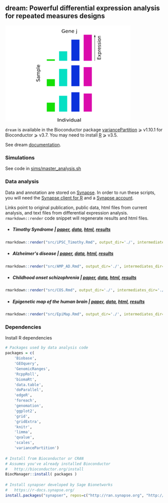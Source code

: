 ## dream: Powerful differential expression analysis for repeated measures designs

<p align="left">
<img src="https://raw.githubusercontent.com/GabrielHoffman/gabrielhoffman.github.io/master/img/dream_icon.png" width="400">
</p>

`dream` is available in the Bioconductor package [variancePartition](http://bioconductor.org/packages/release/bioc/html/variancePartition.html) ⩾ v1.10.1 for Bioconductor ⩾ v3.7.  You may need to install [R](https://www.r-project.org) ⩾ v3.5.

See dream [documentation](http://bioconductor.org/packages/release/bioc/vignettes/variancePartition/inst/doc/dream.html).


### Simulations
See code in [sims/master_analysis.sh](https://github.com/GabrielHoffman/dream_analysis/tree/master/sims/master_analysis.sh)

### Data analysis

Data and annotation are stored on [Synapse](https://www.synapse.org).  In order to run these scripts, you will need the [Synapse client for R](https://r-docs.synapse.org/) and a [Synapse account](https://www.synapse.org/#!RegisterAccount:0).

Links point to original publication, public data, html files from current analysis, and text files from differential expression analysis. `rmarkdown::render` code snippet will regenerate results and html files. 

- ##### Timothy Syndrome | [paper](https://www.nature.com/articles/nm.2576), [data](https://www.ncbi.nlm.nih.gov/geo/query/acc.cgi?acc=GSE25542), [html](https://cdn.rawgit.com/GabrielHoffman/dream_analysis/master/results/iPSC_Timothy.html), [results](https://github.com/GabrielHoffman/dream_analysis/tree/master/results/files/iPSC_Timothy)

```r 
rmarkdown::render("src/iPSC_Timothy.Rmd", output_dir='./', intermediates_dir='./')
```

- ##### Alzheimer's disease | [paper](https://www.nature.com/articles/sdata2018185), [data](https://www.synapse.org/#!Synapse:syn3159438), [html](https://cdn.rawgit.com/GabrielHoffman/dream_analysis/master/results/AMP_AD.html), [results](https://github.com/GabrielHoffman/dream_analysis/tree/master/results/files/AMP_AD)

```r 
rmarkdown::render("src/AMP_AD.Rmd", output_dir='./', intermediates_dir='./')
```

- ##### Childhood onset schizophrenia | [paper](https://www.nature.com/articles/s41467-017-02330-5), [data](www.synapse.org/hiPSC_COS), [html](https://cdn.rawgit.com/GabrielHoffman/dream_analysis/master/results/COS.html), [results](https://github.com/GabrielHoffman/dream_analysis/tree/master/results/files/COS)

```r 
rmarkdown::render("src/COS.Rmd", output_dir='./', intermediates_dir='./')
```


- ##### Epigenetic map of the human brain | [paper](https://www.nature.com/articles/s41593-018-0187-0), [data](https://www.synapse.org/#!Synapse:syn4566010), [html](https://cdn.rawgit.com/GabrielHoffman/dream_analysis/master/results/EpiMap.html), [results](https://github.com/GabrielHoffman/dream_analysis/tree/master/results/files/EpiMap)

```r 
rmarkdown::render("src/EpiMap.Rmd", output_dir='./', intermediates_dir='./')
```


### Dependencies
Install R dependencies
```r
# Packages used by data analysis code
packages = c(
	'Biobase',
	'GEOquery',
	'GenomicRanges',
	'RcppRoll',
	'biomaRt',
	'data.table',
	'doParallel',
	'edgeR',
	'foreach',
	'genomation',
	'ggplot2',
	'grid',
	'gridExtra',
	'knitr',
	'limma',
	'qvalue',
	'scales',
	'variancePartition')

# Install from Bioconductor or CRAN
# Assumes you've already installed Bioconductor 
# 	http://bioconductor.org/install
BiocManager::install( packages )

# Install synapser developed by Sage Bionetworks
# 	https://r-docs.synapse.org/
install.packages("synapser", repos=c("http://ran.synapse.org", "http://cran.fhcrc.org"))
```

<!---
# Install synapser developed by Sage Bionetworks
# 	https://github.com/Sage-Bionetworks/synapser
install.packages("synapser", repos=c("http://ran.synapse.org", "http://cran.fhcrc.org"))
```
--->



